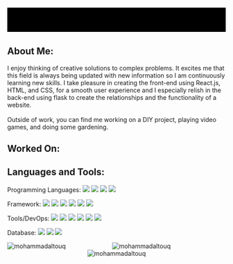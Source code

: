 <p align="center" ><img src="https://github.com/MohammadAltouq/MohammadAltouq/blob/main/hey there.gif"></p>

## About Me:
<p>I enjoy thinking of creative solutions to complex problems. It excites me that this field is always being updated with new information so I am continuously learning new skills. 
I take pleasure in creating the front-end using React.js, HTML, and CSS, for a smooth user experience and I especially relish in the back-end using flask to create the relationships and the functionality of a website.
<br> 
<br>
Outside of work, you can find me working on a DIY project, playing video games, and doing some gardening.</p>

## Worked On:

## Languages and Tools:
<p>Programming Languages:
  <img src="https://img.shields.io/badge/python-3776AB?style=for-the-badge&logo=python&color=black">
    <img src="https://img.shields.io/badge/javascript-F7DF1E?style=for-the-badge&logo=javascript&color=black">
    <img src="https://img.shields.io/badge/css3-1572B6?style=for-the-badge&logo=css3&color=black">
    <img src="https://img.shields.io/badge/HTML5-E34F26?style=for-the-badge&logo=HTML5&color=black">
</p>
<p>Framework:
  <img src="https://img.shields.io/badge/flask-000000?style=for-the-badge&logo=flask&color=black">
    <img src="https://img.shields.io/badge/react-61DAFB?style=for-the-badge&logo=react&color=black">
    <img src="https://img.shields.io/badge/bootstrap-7952B3?style=for-the-badge&logo=bootstrap&color=black">
    <img src="https://img.shields.io/badge/json-000000?style=for-the-badge&logo=json&color=black">
    <img src="https://img.shields.io/badge/nodedotjs-339933?style=for-the-badge&logo=nodedotjs&color=black">
    <img src="https://img.shields.io/badge/redux-764ABC?style=for-the-badge&logo=redux&color=black">
</p>
<p>Tools/DevOps:
  <img src="https://img.shields.io/badge/firebase-FFCA28?style=for-the-badge&logo=firebase&color=black">
    <img src="https://img.shields.io/badge/github-181717?style=for-the-badge&logo=github&color=black">
    <img src="https://img.shields.io/badge/glitch-3333FF?style=for-the-badge&logo=glitch&color=black">
    <img src="https://img.shields.io/badge/insomnia-4000BF?style=for-the-badge&logo=insomnia&color=black">
    <img src="https://img.shields.io/badge/jupyter-F37626?style=for-the-badge&logo=jupyter&color=black">
    <img src="https://img.shields.io/badge/visualstudio-007ACC?style=for-the-badge&logo=visualstudio&color=black">
</p>
<p>Database:
  <img src="https://img.shields.io/badge/postgresql-4169E1?style=for-the-badge&logo=postgresql&color=black">
    <img src="https://img.shields.io/badge/mongodb-47A248?style=for-the-badge&logo=mongodb&color=black">
    <img src="https://img.shields.io/badge/sqlite-003B57?style=for-the-badge&logo=sqlite&color=black">
</p>
<p><img align="left" width="48%"src="https://github-readme-stats.vercel.app/api?username=mohammadaltouq&show_icons=true&locale=en" alt="mohammadaltouq" /></p>
<p><img align="left" width="48%" src="https://github-readme-streak-stats.herokuapp.com/?user=mohammadaltouq&" alt="mohammadaltouq" /></p>
<p align="center"><img src="https://github-profile-trophy.vercel.app/?username=mohammadaltouq&theme=onedark&row=1" alt="mohammadaltouq" /></a> </p>
